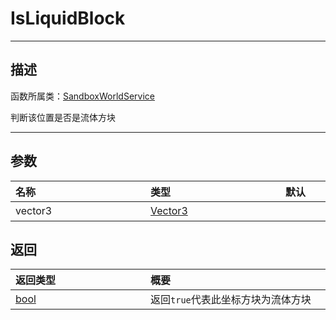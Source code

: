 
# IsLiquidBlock
-----------------------------------------------------------------------------------------
## 描述

函数所属类：[SandboxWorldService](/Api/Class/GamePlay/SandboxWorldService.md)

判断该位置是否是流体方块

-----------------------------------------------------------------------------------------
## 参数

|<div style="width:200px">**名称**</div>|<div style="width:200px">**类型**</div>|<div style="width:200px">**默认**</div>|<div style="width:345px">**描述**</div>|
|:--------------------|:--------------------|:--------------------|:--------------------|
|vector3|[Vector3](/Api/DataType/Vector3.md)||射线发射起始点，方块坐标|


## 返回

|<div style="width:200px">**返回类型**</div>|<div style="width:800px">**概要**</div>|
|:---|:---|
|[bool](/Api/DataType/bool.md)|返回`true`代表此坐标方块为流体方块|